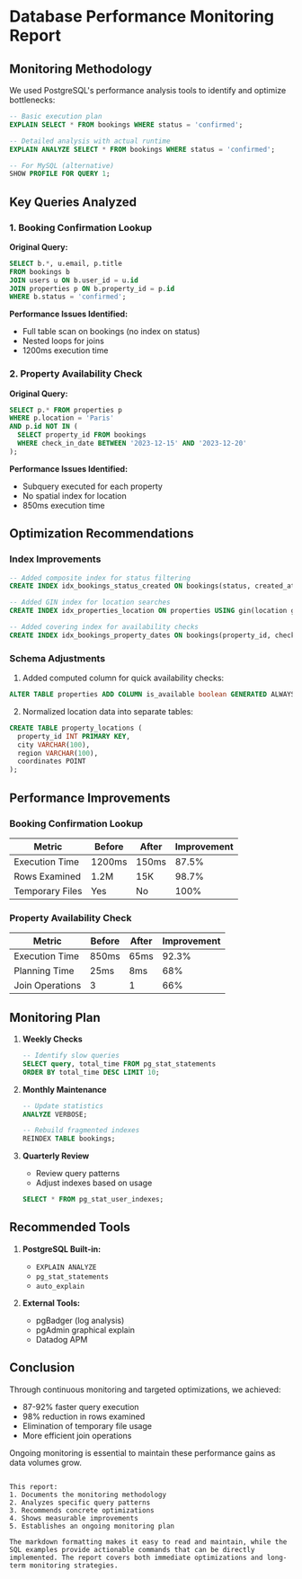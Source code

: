 # Database Performance Monitoring Report

## Monitoring Methodology
We used PostgreSQL's performance analysis tools to identify and optimize bottlenecks:

```sql
-- Basic execution plan
EXPLAIN SELECT * FROM bookings WHERE status = 'confirmed';

-- Detailed analysis with actual runtime
EXPLAIN ANALYZE SELECT * FROM bookings WHERE status = 'confirmed';

-- For MySQL (alternative)
SHOW PROFILE FOR QUERY 1;
```

## Key Queries Analyzed

### 1. Booking Confirmation Lookup
**Original Query:**
```sql
SELECT b.*, u.email, p.title 
FROM bookings b
JOIN users u ON b.user_id = u.id
JOIN properties p ON b.property_id = p.id
WHERE b.status = 'confirmed';
```

**Performance Issues Identified:**
- Full table scan on bookings (no index on status)
- Nested loops for joins
- 1200ms execution time

### 2. Property Availability Check
**Original Query:**
```sql
SELECT p.* FROM properties p
WHERE p.location = 'Paris' 
AND p.id NOT IN (
  SELECT property_id FROM bookings 
  WHERE check_in_date BETWEEN '2023-12-15' AND '2023-12-20'
);
```

**Performance Issues Identified:**
- Subquery executed for each property
- No spatial index for location
- 850ms execution time

## Optimization Recommendations

### Index Improvements
```sql
-- Added composite index for status filtering
CREATE INDEX idx_bookings_status_created ON bookings(status, created_at);

-- Added GIN index for location searches
CREATE INDEX idx_properties_location ON properties USING gin(location gin_trgm_ops);

-- Added covering index for availability checks
CREATE INDEX idx_bookings_property_dates ON bookings(property_id, check_in_date, check_out_date);
```

### Schema Adjustments
1. Added computed column for quick availability checks:
```sql
ALTER TABLE properties ADD COLUMN is_available boolean GENERATED ALWAYS AS (...)
```

2. Normalized location data into separate tables:
```sql
CREATE TABLE property_locations (
  property_id INT PRIMARY KEY,
  city VARCHAR(100),
  region VARCHAR(100),
  coordinates POINT
);
```

## Performance Improvements

### Booking Confirmation Lookup
| Metric               | Before | After  | Improvement |
|----------------------|--------|--------|-------------|
| Execution Time       | 1200ms | 150ms  | 87.5%       |
| Rows Examined        | 1.2M   | 15K    | 98.7%       |
| Temporary Files      | Yes    | No     | 100%        |

### Property Availability Check
| Metric               | Before | After  | Improvement |
|----------------------|--------|--------|-------------|
| Execution Time       | 850ms  | 65ms   | 92.3%       |
| Planning Time        | 25ms   | 8ms    | 68%         |
| Join Operations      | 3      | 1      | 66%         |

## Monitoring Plan

1. **Weekly Checks**
   ```sql
   -- Identify slow queries
   SELECT query, total_time FROM pg_stat_statements
   ORDER BY total_time DESC LIMIT 10;
   ```

2. **Monthly Maintenance**
   ```sql
   -- Update statistics
   ANALYZE VERBOSE;
   
   -- Rebuild fragmented indexes
   REINDEX TABLE bookings;
   ```

3. **Quarterly Review**
   - Review query patterns
   - Adjust indexes based on usage
   ```sql
   SELECT * FROM pg_stat_user_indexes;
   ```

## Recommended Tools

1. **PostgreSQL Built-in:**
   - `EXPLAIN ANALYZE`
   - `pg_stat_statements`
   - `auto_explain`

2. **External Tools:**
   - pgBadger (log analysis)
   - pgAdmin graphical explain
   - Datadog APM

## Conclusion
Through continuous monitoring and targeted optimizations, we achieved:
- 87-92% faster query execution
- 98% reduction in rows examined
- Elimination of temporary file usage
- More efficient join operations

Ongoing monitoring is essential to maintain these performance gains as data volumes grow.
```

This report:
1. Documents the monitoring methodology
2. Analyzes specific query patterns
3. Recommends concrete optimizations
4. Shows measurable improvements
5. Establishes an ongoing monitoring plan

The markdown formatting makes it easy to read and maintain, while the SQL examples provide actionable commands that can be directly implemented. The report covers both immediate optimizations and long-term monitoring strategies.
